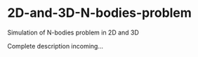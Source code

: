 # 2D-and-3D-N-bodies-problem
Simulation of N-bodies problem in 2D and 3D

Complete description incoming...
